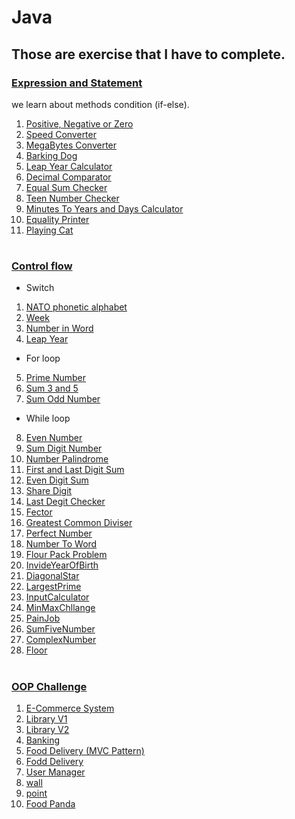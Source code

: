 # Java

## Those are exercise that I have to complete.

### [Expression and Statement](./Day-02-expression-statement/README.md)

we learn about methods condition (if-else).

1. [Positive, Negative or Zero](./Day-02-expression-statement/src/PositiveNegativeZero.java)
2. [Speed Converter](./Day-02-expression-statement/src/SpeedConverter.java)
3. [MegaBytes Converter](./Day-02-expression-statement/src/MegaBytesConverter.java)
4. [Barking Dog](./Day-02-expression-statement/src/BarkingDog.java)
5. [Leap Year Calculator](./Day-02-expression-statement/src/LeapYear.java)
6. [Decimal Comparator](./Day-02-expression-statement/src/DecimalComparator.java)
7. [Equal Sum Checker](./Day-02-expression-statement/src/EqualSumChecker.java)
8. [Teen Number Checker](./Day-02-expression-statement/src/TeenNumberChecker.java)
9. [Minutes To Years and Days Calculator](./Day-02-expression-statement/src/MinutesToYearsDaysCalculator.java)
10. [Equality Printer](./Day-02-expression-statement/src/IntEqualityPrinter.java)
11. [Playing Cat](./Day-02-expression-statement/src/PlayingCat.java)

#

### [Control flow](./Day-03-constrol-flow/README.md)

- Switch

1. [NATO phonetic alphabet](./Day-03-constrol-flow/src/challenge_switch_case/Main.java)
2. [Week](./Day-03-constrol-flow/src/challenge_switch_case/Week.java)
3. [Number in Word](./Day-03-constrol-flow/src/challenge_switch_case/printNumberInWord.java)
4. [Leap Year](./Day-03-constrol-flow/src/challenge_switch_case/NumberOfDayInMonthWithLeapYear.java)

- For loop

5. [Prime Number](./Day-03-constrol-flow/src/loop_challenge/PrimeNumber.java)
6. [Sum 3 and 5 ](./Day-03-constrol-flow/src/loop_challenge/Sum3And5.java)
7. [Sum Odd Number](./Day-03-constrol-flow/src/loop_challenge/SumODD.java)

- While loop

8. [Even Number](./Day-03-constrol-flow/src/while_loop_challenge/EvenNumber.java)
9. [Sum Digit Number](./Day-03-constrol-flow/src/while_loop_challenge/SumDigit.java)
10. [Number Palindrome](./Day-03-constrol-flow/src/loop_challenge/NumberPalindrome.java)
11. [First and Last Digit Sum](./Day-03-constrol-flow/src/loop_challenge/FirstAndLastDigitSum.java)
12. [Even Digit Sum](./Day-03-constrol-flow/src/loop_challenge/EvenDigitSum.java)
13. [Share Digit](./Day-03-constrol-flow/src/loop_challenge/SharedDigit.java)
14. [Last Degit Checker](./Day-03-constrol-flow/src/loop_challenge/LastDigitChecker.java)
15. [Fector](./Day-03-constrol-flow/src/loop_challenge/FactorPrinter.java)
16. [Greatest Common Diviser](./Day-03-constrol-flow/src/loop_challenge/GreatestCommonDivisor.java)
17. [Perfect Number](./Day-03-constrol-flow/src/loop_challenge/PerfectNumber.java)
18. [Number To Word](./Day-03-constrol-flow/src/loop_challenge/NumberToWords.java)
19. [Flour Pack Problem](./Day-03-constrol-flow/src/loop_challenge/FlourPacker.java)
20. [InvideYearOfBirth](./Day-03-constrol-flow/src/loop_challenge/InvideYearOfBirth.java)
21. [DiagonalStar](./Day-03-constrol-flow/src/loop_challenge/DiagonalStar.java)
22. [LargestPrime](./Day-03-constrol-flow/src/loop_challenge/LargestPrime.java)
23. [InputCalculator](./Day-03-constrol-flow/src/loop_challenge/InputCalculator.java)
24. [MinMaxChllange](./Day-03-constrol-flow/src/loop_challenge/MinMaxChallege.java)
25. [PainJob](./Day-03-constrol-flow/src/loop_challenge/PaintJob.java)
26. [SumFiveNumber](./Day-03-constrol-flow/src/loop_challenge/SumFiveNumber.java)
27. [ComplexNumber](./Day-12-OOP/src/oop_challenge/complexNumber/Main.java)
28. [Floor](./Day-12-OOP/src/oop_challenge/floor/Main.java)

#

### [OOP Challenge](./Day-02-expression-statement/README.md)

1. [E-Commerce System](./Day-12-OOP/src/ecommerce_system/Main.java)
2. [Library V1](./Day-12-OOP/src/library/Main.java)
3. [Library V2](./Day-12-OOP/src/libraries/Main.java)
4. [Banking](./Day-13-polymorphism/src/banking/Main.java)
5. [Food Delivery (MVC Pattern)](./Day-12-OOP/src/food_delivery_app/Main.java)
6. [Fodd Delivery](./Day-12-OOP/src/food_delivery/Main.java)
7. [User Manager](./Day-12-OOP/src/user_manager/Main.java)
8. [wall](./Day-12-OOP/src/oop_challenge/wall/Main.java)
9. [point](./Day-12-OOP/src/oop_challenge/point/Main.java)
10. [Food Panda](./Day-18-Food-Panda/README.md)